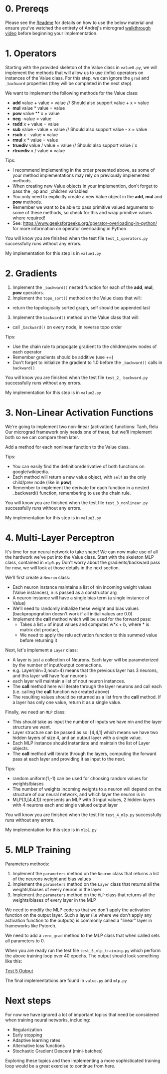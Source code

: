# 0. Prereqs

Please see the [Readme](README.md) for details on how to use the below material and ensure you've watched the entirety of Andrej's micrograd [walkthrough video](https://www.youtube.com/watch?v=VMj-3S1tku0) before beginning your implementation.

# 1. Operators

Starting with the provided skeleton of the Value class in `value0.py`, we will implement the methods that will allow us to use (infix) operators on instances of the Value class. For this step, we can ignore the `grad` and `_backward` properties (they will be completed in the next step). 

We want to implement the following methods for the Value class:
* __add__ value + value = value // Should also support value + x = value
* __mul__ value * value = value
* __pow__ value ** x = value
* __neg__ -value = value
* __radd__ x + value = value
* __sub__ value - value = value // Should also support value - x = value
* __rsub__ x - value = value
* __rmul__ x * value = value
* __truediv__ value / value = value // Should also support value / x 
* __rtruediv__ x / value = value

Tips: 
- I recommend implementing in the order presented above, as some of your method implementations may rely on previously implemented methods.
- When creating new Value objects in your implemention, don't forget to pass the _op and _children variables!
- You only need to explicitly create a new Value object in the __add__, __mul__ and __pow__ methods.
- Remember we want to be able to pass primitive valued arguments to some of these methods, so check for this and wrap primitive values where required!
- See: https://www.geeksforgeeks.org/operator-overloading-in-python/ for more information on operator overloading in Python.

You will know you are finished when the test file `test_1_operators.py` successfully runs without any errors.

My implementation for this step is in `value1.py`

# 2. Gradients

1. Implement the `_backward()` nested function for each of the __add__, __mul__, __pow__ operators.
2. Implement the `topo_sort()` method on the Value class that will:
  - return the topologically sorted graph, self should be appended last
3. Implement the `backward()` method on the Value class that will: 
  - call `_backward()` on every node, in reverse topo order


Tips:
- Use the chain rule to propogate gradient to the children/prev nodes of each operator
- Remember gradients should be additive (use +=)
- Don't forget to initialize the gradient to 1.0 before the `_backward()` calls in `backward()`

You will know you are finished when the test file `test_2_ backward.py` successfully runs without any errors.

My implementation for this step is in `value2.py`

# 3. Non-Linear Activation Functions
 We're going to implement two non-linear (activation) functions: Tanh, Relu
 Our micrograd framework only needs one of these, but we'll implement both so we can compare them later.

 Add a method for each nonlinear function to the Value class.

 Tips:
  - You can easily find the definition/derivative of both functions on google/wikipedia.
  - Each method will return a new value object, with `self` as the only child/prev node (like in __pow__).
  - Remember to implement the derivate for each function in a nested _backward() function, remembering to use the chain rule.

You will know you are finished when the test file `test_3_nonlinear.py` successfully runs without any errors.

My implementation for this step is in `value3.py`

# 4. Multi-Layer Perceptron
 It's time for our neural network to take shape! We can now make use of all the hardwork we've put into the Value class. Start with the skeleton MLP class, contained in `mlp0.py`
 Don't worry about the gradients/backward pass for now, we will look at those details in the next section.

We'll first create a `Neuron` class:
- Each neuron instance maintains a list of nin incoming weight values (Value instances), n is passed as a constructor arg
- A neuron instance will have a single bias term (a single instance of Value)
- We'll need to randomly initialize these weight and bias values (backpropogration doesn't work if all initial values are 0.0)
- Implement the __call__ method which will be used for the forward pass:
  - Takes a list `x` of input values and computes w*x + b, where * is matrix dot product, 
  - We need to apply the relu activation function to this summed value before returning it

Next, let's implement a `Layer` class:
- A layer is just a collection of Neurons. Each layer will be parameterized by the number of input/output connections.
- e.g. Layer(nin=3,nout=4) means that the previous layer has 3 neurons, and this layer will have four neurons
- each layer will maintain a list of nout neuron instances.
- The __call__ method here will iterate through the layer neurons and call each (i.e. calling the __call__ function we created above)
- The resulting values should be returned as a list from the __call__ method. If a layer has only one value, return it as a single value.

Finally, we need an `MLP` class:
- This should take as input the number of inputs we have nin and the layer structure we want. 
- Layer structure can be passed as so: [4,4,1] which means we have two hidden layers of size 4, and an output layer with a single value.
- Each MLP instance should instantiate and maintain the list of Layer objects.
- The __call__ method will iterate through the layers, computing the forward pass at each layer and providing it as input to the next.


Tips: 
- random.uniform(1,-1) can be used for choosing random values for weights/biases
- The number of weights incoming weights to a neuron will depend on the structure of our neural network, and which layer the neuron is in
- MLP(3,[4,4,1]) represents an MLP with 3 input values, 2 hidden layers with 4 neurons each and single valued output layer

You will know you are finished when the test file `test_4_mlp.py` successfully runs without any errors.

My implementation for this step is in `mlp1.py`

# 5. MLP Training

Parameters methods:
1. Implement the `parameters` method on the `Neuron` class that returns a list of the neurons weight and bias values
2. Implement the `parameters` method on the `Layer` class that returns all the weights/biases of every neuron in the layer
3. Implement the `parameters` method on the `MLP` class that returns all the weights/biases of every layer in the MLP

We need to modify the MLP code so that we don't apply the activation function on the output layer. Such a layer (i.e where we don't apply any activation function to the outputs) is commonly called a "linear" layer in frameworks like Pytorch. 

We need to add a `zero_grad` method to the MLP class that when called sets all parameters to 0.

When you are ready run the test file `test_5_mlp_training.py` which perform the above training loop over 40 epochs. The output should look something like this:

[Test 5 Output](MLP_Training.png)

The final implementations are found in `value.py` and `mlp.py`


# Next steps

For now we have ignored a lot of important topics that need be considered when training neural networks, including:
  - Regularization
  - Early stopping
  - Adaptive learning rates
  - Alternative loss functions
  - Stochastic Gradient Descent (mini-batches)

Exploring these topics and then implementing a more sophisticated training loop would be a great exercise to continue from here.